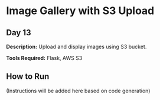 # Image Gallery with S3 Upload

## Day 13

**Description:** Upload and display images using S3 bucket.

**Tools Required:** Flask, AWS S3

## How to Run

(Instructions will be added here based on code generation)
